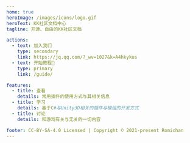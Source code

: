 ```yaml
---
home: true
heroImage: /images/icons/logo.gif
heroText: KK社区文档中心
tagline: 开源、自由的KK社区文档

actions:
  - text: 加入我们
    type: secondary
    link: https://jq.qq.com/?_wv=1027&k=A4hkykus
  - text: 开始教程🚀
    type: primary
    link: /guide/

features:
  - title: 查看
    details: 常用插件的使用方式与其相关信息
  - title: 学习
    details: 基于C#与Unity3D相关的插件与模组的开发方式
  - title: 讨论
    details: 和游戏有关与无关的一切内容

footer: CC-BY-SA-4.0 Licensed | Copyright © 2021-present Romichan
---
```

